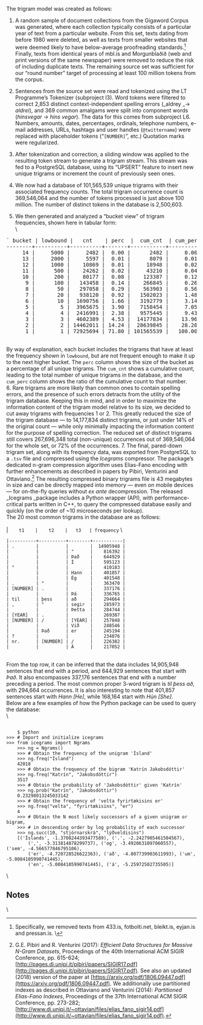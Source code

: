 The trigram model was created as follows:



1. A random sample of document collections from the Gigaword Corpus was generated, where each collection typically consists of a particular year of text from a particular website. From this set, texts dating from before 1980 were deleted, as well as texts from smaller websites that were deemed likely to have below-average proofreading standards.[^1] Finally, texts from identical years of mbl.is and Morgunblaðið (web and print versions of the same newspaper) were removed to reduce the risk of including duplicate texts. The remaining source set was sufficient for our “round number” target of processing at least 100 million tokens from the corpus.


2. Sentences from the source set were read and tokenized using the LT Programme’s Tokenizer (subproject I3). Word tokens were filtered to correct 2,853 distinct context-independent spelling errors (_aldrey _-> _aldrei_), and 369 common amalgams were split into component words (_hinsvegar_ -> _hins vegar_). The data for this comes from subproject L6. Numbers, amounts, dates, percentages, ordinals, telephone numbers, e-mail addresses, URLs, hashtags and user handles (`@twittername`) were replaced with placeholder tokens (“`[NUMBER]`”, etc.) Quotation marks were regularized.
3. After tokenization and correction, a sliding window was applied to the resulting token stream to generate a trigram stream. This stream was fed to a PostgreSQL database, using its “UPSERT” feature to insert new unique trigrams or increment the count of previously seen ones.
4. We now had a database of 101,565,539 unique trigrams with their associated frequency counts. The total trigram occurrence count is 369,546,064 and the number of tokens processed is just above 100 million. The number of distinct tokens in the database is 2,500,603.
5. We then generated and analyzed a “bucket view” of trigram frequencies, shown here in tabular form: \
 \
<pre>
` bucket | lowbound |   cnt    | perc  |  cum_cnt  | cum_perc \
--------+----------+----------+-------+-----------+---------- \
     14 |     5000 |     2482 |  0.00 |      2482 |     0.00 \
     13 |     2000 |     5597 |  0.01 |      8079 |     0.01 \
     12 |     1000 |    10869 |  0.01 |     18948 |     0.02 \
     11 |      500 |    24262 |  0.02 |     43210 |     0.04 \
     10 |      200 |    80177 |  0.08 |    123387 |     0.12 \
      9 |      100 |   143458 |  0.14 |    266845 |     0.26 \
      8 |       50 |   297058 |  0.29 |    563903 |     0.56 \
      7 |       20 |   938120 |  0.92 |   1502023 |     1.48 \
      6 |       10 |  1690756 |  1.66 |   3192779 |     3.14 \
      5 |        5 |  3965675 |  3.90 |   7158454 |     7.05 \
      4 |        4 |  2416991 |  2.38 |   9575445 |     9.43 \
      3 |        3 |  4602389 |  4.53 |  14177834 |    13.96 \
      2 |        2 | 14462011 | 14.24 |  28639845 |    28.20 \
      1 |        1 | 72925694 | 71.80 | 101565539 |   100.00 \
</pre>
\
By way of explanation, each bucket includes the trigrams that have at least the frequency shown in `lowbound`, but are not frequent enough to make it up to the next higher bucket. The `perc` column shows the size of the bucket as a percentage of all unique trigrams. The `cum_cnt` shows a cumulative count, leading to the total number of unique trigrams in the database, and the `cum_perc` column shows the ratio of the cumulative count to that number.
\
6. Rare trigrams are more likely than common ones to contain spelling errors, and the presence of such errors detracts from the utility of the trigram database. Keeping this in mind, and in order to maximize the information content of the trigram model relative to its size, we decided to cut away trigrams with frequencies 1 or 2. This greatly reduced the size of the trigram database — to 14,177,834 distinct trigrams, or just under 14% of the original count — while only minimally impacting the information content for the purpose of spelling correction. The reduced set of distinct trigrams still covers 267,696,348 total (non-unique) occurrences out of 369,546,064 for the whole set, or 72% of the occurrences.
7. The final, pared-down trigram set, along with its frequency data, was exported from PostgreSQL to a `.tsv` file and compressed using the _Icegrams_ compressor. The package’s dedicated n-gram compression algorithm uses Elias-Fano encoding with further enhancements as described in papers by Pibiri, Venturini and Ottaviano.[^2] The resulting compressed binary trigrams file is 43 megabytes in size and can be directly mapped into memory — even on mobile devices — for on-the-fly queries without _ex ante_ decompression.
The released _Icegrams _package includes a Python wrapper (API), with performance-critical parts written in C++, to query the compressed database easily and quickly (on the order of ~10 microseconds per lookup).
 \
The 20 most common trigrams in the database are as follows: \
\
|`    t1    |    t2    |   t3   | frequency`
 \
```
|----------+----------+--------+-----------|
| .        |          |        |  14905948 |
|          |          | "      |    816392 |
|          |          | Það    |    644929 |
|          |          | Í      |    595123 |
| "        |          |        |    410183 |
|          |          | Hann   |    401857 |
|          |          | Ég     |    401548 |
| .        | "        |        |    363470 |
| [NUMBER] | .        |        |    337176 |
|          |          | Þá     |    336765 |
| til      | þess     | að     |    294664 |
| ,        | "        | segir  |    285973 |
|          |          | Þetta  |    284744 |
| [YEAR]   | .        |        |    269387 |
| [NUMBER] | /        | [YEAR] |    257848 |
|          |          | Við    |    248546 |
|          | Það      | er     |    245194 |
| ?        |          |        |    234076 |
| nr.      | [NUMBER] | /      |    226382 |
|          |          | Á      |    217052 |
```
\
From the top row, it can be inferred that the data includes 14,905,948 sentences that end with a period, and 644,929 sentences that start with _Það_. It also encompasses 337,176 sentences that end with a number preceding a period. The most common proper 3-word trigram is _til þess að_, with 294,664 occurrences. It is also interesting to note that 401,857 sentences start with _Hann_ _[He]_, while 168,164 start with _Hún [She]_.
\
Below are a few examples of how the Python package can be used to query the database:
\
\
<pre><code>
    $ python
>>> # Import and initialize icegrams
>>> from icegrams import Ngrams
    >>> ng = Ngrams()
    >>> # Obtain the frequency of the unigram 'Ísland'
    >>> ng.freq("Ísland")
    42018
    >>> # Obtain the frequency of the bigram 'Katrín Jakobsdóttir'
    >>> ng.freq("Katrín", "Jakobsdóttir")
    3517
    >>> # Obtain the probability of 'Jakobsdóttir' given 'Katrín'
    >>> ng.prob("Katrín", "Jakobsdóttir")
    0.23298013245033142
    >>> # Obtain the frequency of 'velta fyrirtækisins er'
    >>> ng.freq("velta", "fyrirtækisins", "er")
    4
    >>> # Obtain the N most likely successors of a given unigram or bigram,
    >>> # in descending order by log probability of each successor
    >>> ng.succ(10, "stjórnarskrá", "lýðveldisins")
    [('Íslands', -1.3708244393477589), ('.', -2.2427905461504567),
        (',', -3.313814878299737), ('og', -3.4920631097060557), ('sem', -4.566577846795106),
        ('er', -4.720728526622363), ('að', -4.807739903611993), ('um', -5.0084105990741445),
        ('en', -5.0084105990741445), ('á', -5.25972502735505)]
</code></pre>
\
<!-- Footnotes themselves at the bottom. -->
## Notes
\
[^1]:
     Specifically, we removed texts from 433.is, fotbolti.net, bleikt.is, eyjan.is and pressan.is.
\
[^2]:
     G.E. Pibiri and R. Venturini (2017): _Efficient Data Structures for Massive N-Gram Datasets_, Proceedings of the 40th International ACM SIGIR Conference, pp. 615-624; [http://pages.di.unipi.it/pibiri/papers/SIGIR17.pdf](http://pages.di.unipi.it/pibiri/papers/SIGIR17.pdf). See also an updated (2018) version of the paper at [https://arxiv.org/pdf/1806.09447.pdf](https://arxiv.org/pdf/1806.09447.pdf). We additionally use partitioned indexes as described in Ottaviano and Venturini (2014): _Partitioned Elias-Fano Indexes_, Proceedings of the 37th International ACM SIGIR Conference, pp. 273-282; [http://www.di.unipi.it/~ottavian/files/elias_fano_sigir14.pdf](http://www.di.unipi.it/~ottavian/files/elias_fano_sigir14.pdf).
